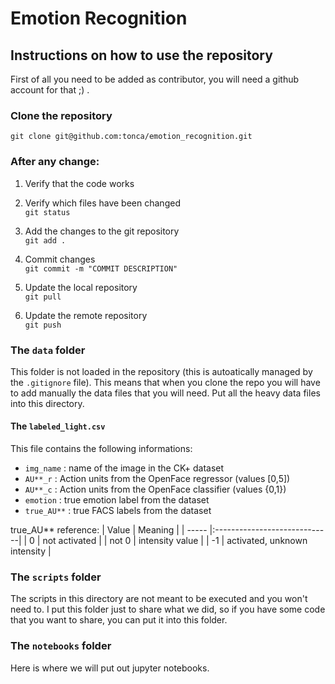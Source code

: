 # Emotion Recognition

## Instructions on how to use the repository

First of all you need to be added as contributor, you will need a github account for that ;) .   

### Clone the repository
`git clone git@github.com:tonca/emotion_recognition.git`

### After any change:

1. Verify that the code works

2. Verify which files have been changed <br/>
`git status`

3. Add the changes to the git repository <br/>
`git add .`

4. Commit changes <br/>
`git commit -m "COMMIT DESCRIPTION"`

5. Update the local repository <br/>
`git pull`

6. Update the remote repository <br/>
`git push`

### The `data` folder

This folder is not loaded in the repository (this is autoatically managed by the `.gitignore` file).
This means that when you clone the repo you will have to add manually the data files that you will need.
Put all the heavy data files into this directory.

#### The `labeled_light.csv`

This file contains the following informations:
- `img_name` : name of the image in the CK+ dataset
- `AU**_r` : Action units from the OpenFace regressor (values [0,5])
- `AU**_c` : Action units from the OpenFace classifier (values {0,1})
- `emotion` : true emotion label from the dataset
- `true_AU**` : true FACS labels from the dataset 

true_AU** reference:
| Value | Meaning                      | 
| ----- |:-----------------------------| 
| 0     | not activated                |
| not 0 | intensity value              | 
| -1    | activated, unknown intensity |

### The `scripts` folder

The scripts in this directory are not meant to be executed and you won't need to. 
I put this folder just to share what we did, so if you have some code that you want to share, you can put it into this folder.

### The `notebooks` folder

Here is where we will put out jupyter notebooks.
